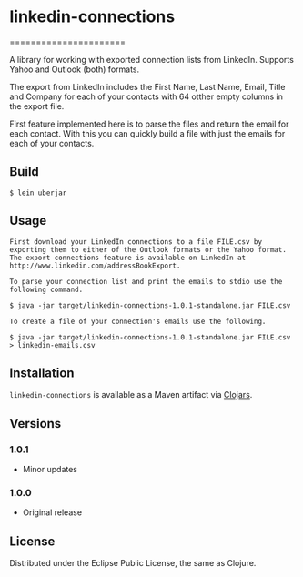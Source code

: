 # linkedin-connections
======================

A library for working with exported connection lists from LinkedIn. Supports Yahoo and Outlook (both) formats.

The export from LinkedIn includes the First Name, Last Name, Email, Title and Company for each of your contacts with 64 otther empty columns in the export file.

First feature implemented here is to parse the files and return the email for each contact. With this you can quickly build a file with just the emails for each of your contacts.

## Build

    $ lein uberjar

## Usage

	First download your LinkedIn connections to a file FILE.csv by exporting them to either of the Outlook formats or the Yahoo format. The export connections feature is available on LinkedIn at http://www.linkedin.com/addressBookExport.

	To parse your connection list and print the emails to stdio use the following command.

	$ java -jar target/linkedin-connections-1.0.1-standalone.jar FILE.csv

	To create a file of your connection's emails use the following.

	$ java -jar target/linkedin-connections-1.0.1-standalone.jar FILE.csv > linkedin-emails.csv

## Installation

`linkedin-connections` is available as a Maven artifact via [Clojars](http://clojars.org/org.clojars.blucas/linkedin-connections).

## Versions

### 1.0.1

- Minor updates

### 1.0.0

- Original release

## License

Distributed under the Eclipse Public License, the same as Clojure.
